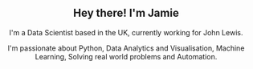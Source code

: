 <h2 align="center">Hey there! I'm Jamie</h2>
<p align="center">I'm a Data Scientist based in the UK, currently working for John Lewis.</p>
<p align="center">I'm passionate about Python, Data Analytics and Visualisation, Machine Learning, Solving real world problems and  Automation.</p>
